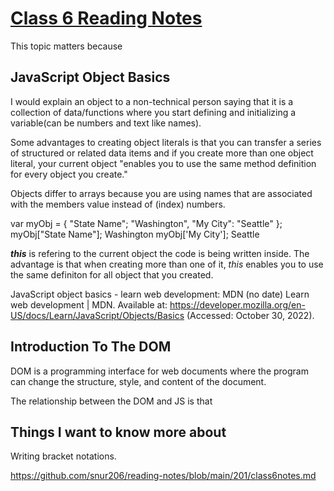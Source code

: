 # [Class 6 Reading Notes](https://github.com/snur206/reading-notes/blob/main/201/class6notes.md)

This topic matters because

## JavaScript Object Basics

I would explain an object to a non-technical person saying that it is a collection of data/functions where you start defining and initializing a variable(can be numbers and text like names).

Some advantages to creating object literals is that you can transfer a series of structured or related data items and if you create more than one object literal, your current object "enables you to use the same method definition for every object you create."

Objects differ to arrays because you are using names that are associated with the members value instead of (index) numbers.

var myObj = {
    "State Name"; "Washington",
    "My City": "Seattle"
  };
myObj["State Name"]; Washington
    myObj['My City']; Seattle

***this*** is refering to the current object the code is being written inside. The advantage is that when creating more than one of it, *this* enables you to use the same definiton for all object that you created.

JavaScript object basics - learn web development: MDN (no date) Learn web development | MDN. Available at: https://developer.mozilla.org/en-US/docs/Learn/JavaScript/Objects/Basics (Accessed: October 30, 2022). 

## Introduction To The DOM

DOM is a programming interface for web documents where the program can change the structure, style, and content of the document.

The relationship between the DOM and JS is that 


## Things I want to know more about

Writing bracket notations.


https://github.com/snur206/reading-notes/blob/main/201/class6notes.md
